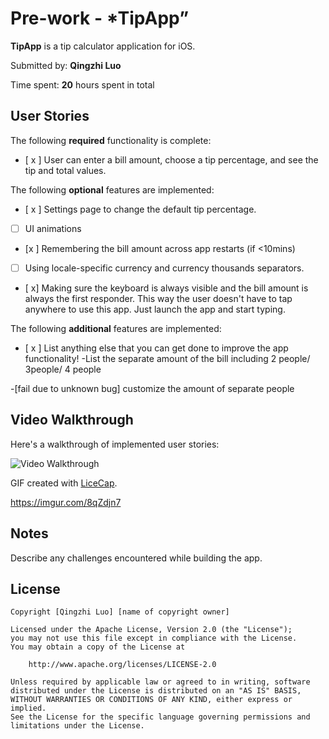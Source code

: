 # Pre-work - *TipApp”

**TipApp** is a tip calculator application for iOS.

Submitted by: **Qingzhi Luo**

Time spent: **20** hours spent in total

## User Stories

The following **required** functionality is complete:

* [ x ] User can enter a bill amount, choose a tip percentage, and see the tip and total values.

The following **optional** features are implemented:
* [ x ] Settings page to change the default tip percentage.
* [ ] UI animations
* [x ] Remembering the bill amount across app restarts (if <10mins)
* [ ] Using locale-specific currency and currency thousands separators.
* [ x] Making sure the keyboard is always visible and the bill amount is always the first responder. This way the user doesn't have to tap anywhere to use this app. Just launch the app and start typing.

The following **additional** features are implemented:

- [ x ] List anything else that you can get done to improve the app functionality!
-List the separate amount of the bill including 2 people/ 3people/ 4 people

-[fail due to unknown bug] customize the amount of separate people


## Video Walkthrough 

Here's a walkthrough of implemented user stories:

<img src="https://imgur.com/a/YyKQ1Wq" title='Video Walkthrough' width='' alt='Video Walkthrough' />

GIF created with [LiceCap](http://www.cockos.com/licecap/).


https://imgur.com/8qZdjn7

## Notes

Describe any challenges encountered while building the app.

## License

    Copyright [Qingzhi Luo] [name of copyright owner]

    Licensed under the Apache License, Version 2.0 (the "License");
    you may not use this file except in compliance with the License.
    You may obtain a copy of the License at

        http://www.apache.org/licenses/LICENSE-2.0

    Unless required by applicable law or agreed to in writing, software
    distributed under the License is distributed on an "AS IS" BASIS,
    WITHOUT WARRANTIES OR CONDITIONS OF ANY KIND, either express or implied.
    See the License for the specific language governing permissions and
    limitations under the License.
